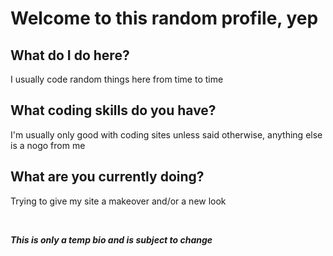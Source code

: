 <h1>Welcome to this random profile, yep</h1>
<h2>What do I do here?</h2>
<p>I usually code random things here from time to time</p>
<h2>What coding skills do you have?</h2>
<p>I'm usually only good with coding sites unless said otherwise, anything else is a nogo from me</p>
<h2>What are you currently doing?</h2>
<p>Trying to give my site a makeover and/or a new look</p>
<br>
<p><strong><i>This is only a temp bio and is subject to change</i></strong></p>
